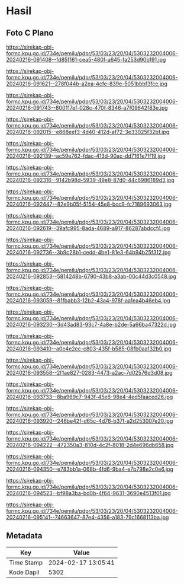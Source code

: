 # Hasil

## Foto C Plano

https://sirekap-obj-formc.kpu.go.id/734e/pemilu/pdpr/53/03/23/20/04/5303232004006-20240216-091408--fd85f161-cea5-480f-a645-fa253d90b191.jpg

https://sirekap-obj-formc.kpu.go.id/734e/pemilu/pdpr/53/03/23/20/04/5303232004006-20240216-091621--278f044b-a2ea-4cfe-839e-5051bbbf3fce.jpg

https://sirekap-obj-formc.kpu.go.id/734e/pemilu/pdpr/53/03/23/20/04/5303232004006-20240216-091743--800117ef-028c-470f-8346-a7f09642f83e.jpg

https://sirekap-obj-formc.kpu.go.id/734e/pemilu/pdpr/53/03/23/20/04/5303232004006-20240216-092015--e868eef3-4d40-412d-af72-3e33025f32bf.jpg

https://sirekap-obj-formc.kpu.go.id/734e/pemilu/pdpr/53/03/23/20/04/5303232004006-20240216-092139--ac59e762-fdac-413d-90ac-dd7161e7ff19.jpg

https://sirekap-obj-formc.kpu.go.id/734e/pemilu/pdpr/53/03/23/20/04/5303232004006-20240216-092316--9142b98d-5939-49e8-87d0-44c6986189d3.jpg

https://sirekap-obj-formc.kpu.go.id/734e/pemilu/pdpr/53/03/23/20/04/5303232004006-20240216-092447--82e9b05f-5154-45e8-bcc9-fc7189693063.jpg

https://sirekap-obj-formc.kpu.go.id/734e/pemilu/pdpr/53/03/23/20/04/5303232004006-20240216-092619--39afc995-8ada-4689-a917-86287abdccf4.jpg

https://sirekap-obj-formc.kpu.go.id/734e/pemilu/pdpr/53/03/23/20/04/5303232004006-20240216-092736--3b9c28b1-cedd-4be1-81e3-64b94b25f312.jpg

https://sirekap-obj-formc.kpu.go.id/734e/pemilu/pdpr/53/03/23/20/04/5303232004006-20240216-092853--5814248b-6790-43b8-a3ab-00c44d3c0548.jpg

https://sirekap-obj-formc.kpu.go.id/734e/pemilu/pdpr/53/03/23/20/04/5303232004006-20240216-093059--81fbabb3-12b2-43a4-978f-aa1ea4b46eb4.jpg

https://sirekap-obj-formc.kpu.go.id/734e/pemilu/pdpr/53/03/23/20/04/5303232004006-20240216-093230--3d43ad83-93c7-4a8e-b2de-5a66ba47322d.jpg

https://sirekap-obj-formc.kpu.go.id/734e/pemilu/pdpr/53/03/23/20/04/5303232004006-20240216-093410--a0e4e2ec-c803-435f-b585-08fb0aa132b0.jpg

https://sirekap-obj-formc.kpu.go.id/734e/pemilu/pdpr/53/03/23/20/04/5303232004006-20240216-093558--2f1ae827-0283-4473-a2ac-7d02576d3d08.jpg

https://sirekap-obj-formc.kpu.go.id/734e/pemilu/pdpr/53/03/23/20/04/5303232004006-20240216-093733--8ba969c7-943f-45e6-98e4-4ed5faaced26.jpg

https://sirekap-obj-formc.kpu.go.id/734e/pemilu/pdpr/53/03/23/20/04/5303232004006-20240216-093920--246be42f-d65c-4d76-b37f-a2d253007e20.jpg

https://sirekap-obj-formc.kpu.go.id/734e/pemilu/pdpr/53/03/23/20/04/5303232004006-20240216-094222--472350a3-810d-4c2f-8018-2d4e696db658.jpg

https://sirekap-obj-formc.kpu.go.id/734e/pemilu/pdpr/53/03/23/20/04/5303232004006-20240216-094350--e783bb1a-068b-4fd6-9ba4-e7b798e2c0e6.jpg

https://sirekap-obj-formc.kpu.go.id/734e/pemilu/pdpr/53/03/23/20/04/5303232004006-20240216-094523--bf98a3ba-bd0b-4f64-9631-3690e4513f01.jpg

https://sirekap-obj-formc.kpu.go.id/734e/pemilu/pdpr/53/03/23/20/04/5303232004006-20240216-095141--74663647-87e4-4356-a183-79c1668113ba.jpg


## Metadata

| Key        | Value               |
| ---------- | ------------------- |
| Time Stamp | 2024-02-17 13:05:41 |
| Kode Dapil | 5302                |



